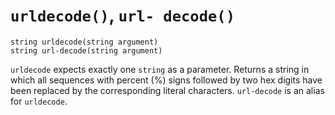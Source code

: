 # `urldecode()`, `url- decode()`

```
string urldecode(string argument)
string url-decode(string argument)
```

`urldecode` expects exactly one `string` as a parameter. Returns a string in which all sequences with percent (%) signs followed by two hex digits have been replaced by the corresponding literal characters.
`url-decode` is an alias for `urldecode`.
